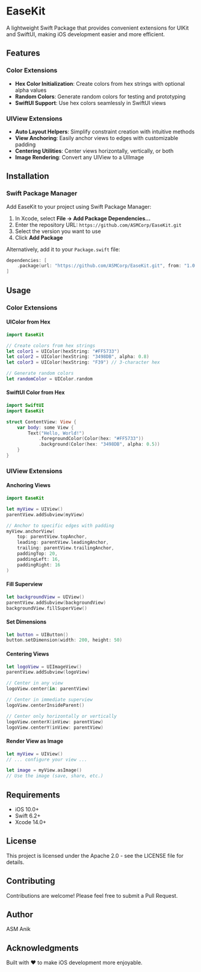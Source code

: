 # EaseKit

A lightweight Swift Package that provides convenient extensions for UIKit and SwiftUI, making iOS development easier and more efficient.

## Features

### Color Extensions
- **Hex Color Initialization**: Create colors from hex strings with optional alpha values
- **Random Colors**: Generate random colors for testing and prototyping
- **SwiftUI Support**: Use hex colors seamlessly in SwiftUI views

### UIView Extensions
- **Auto Layout Helpers**: Simplify constraint creation with intuitive methods
- **View Anchoring**: Easily anchor views to edges with customizable padding
- **Centering Utilities**: Center views horizontally, vertically, or both
- **Image Rendering**: Convert any UIView to a UIImage

## Installation

### Swift Package Manager

Add EaseKit to your project using Swift Package Manager:

1. In Xcode, select **File → Add Package Dependencies...**
2. Enter the repository URL: `https://github.com/ASMCorp/EaseKit.git`
3. Select the version you want to use
4. Click **Add Package**

Alternatively, add it to your `Package.swift` file:

```swift
dependencies: [
    .package(url: "https://github.com/ASMCorp/EaseKit.git", from: "1.0.0")
]
```

## Usage

### Color Extensions

#### UIColor from Hex

```swift
import EaseKit

// Create colors from hex strings
let color1 = UIColor(hexString: "#FF5733")
let color2 = UIColor(hexString: "3498DB", alpha: 0.8)
let color3 = UIColor(hexString: "F39") // 3-character hex

// Generate random colors
let randomColor = UIColor.random
```

#### SwiftUI Color from Hex

```swift
import SwiftUI
import EaseKit

struct ContentView: View {
    var body: some View {
        Text("Hello, World!")
            .foregroundColor(Color(hex: "#FF5733"))
            .background(Color(hex: "3498DB", alpha: 0.5))
    }
}
```

### UIView Extensions

#### Anchoring Views

```swift
import EaseKit

let myView = UIView()
parentView.addSubview(myView)

// Anchor to specific edges with padding
myView.anchorView(
    top: parentView.topAnchor,
    leading: parentView.leadingAnchor,
    trailing: parentView.trailingAnchor,
    paddingTop: 20,
    paddingLeft: 16,
    paddingRight: 16
)
```

#### Fill Superview

```swift
let backgroundView = UIView()
parentView.addSubview(backgroundView)
backgroundView.fillSuperView()
```

#### Set Dimensions

```swift
let button = UIButton()
button.setDimension(width: 200, height: 50)
```

#### Centering Views

```swift
let logoView = UIImageView()
parentView.addSubview(logoView)

// Center in any view
logoView.center(in: parentView)

// Center in immediate superview
logoView.centerInsideParent()

// Center only horizontally or vertically
logoView.centerX(inView: parentView)
logoView.centerY(inView: parentView)
```

#### Render View as Image

```swift
let myView = UIView()
// ... configure your view ...

let image = myView.asImage()
// Use the image (save, share, etc.)
```

## Requirements

- iOS 10.0+
- Swift 6.2+
- Xcode 14.0+

## License

This project is licensed under the Apache 2.0 - see the LICENSE file for details.

## Contributing

Contributions are welcome! Please feel free to submit a Pull Request.

## Author

ASM Anik

## Acknowledgments

Built with ❤️ to make iOS development more enjoyable.
